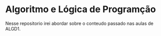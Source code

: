 # Algoritmo e Lógica de Programção 
Nesse repositorio irei abordar sobre o conteudo passado nas aulas de ALGD1.